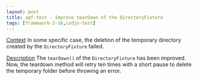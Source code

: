 ```yaml
---
layout: post
title: agf-test - Improve tearDown of the DirectoryFixture
tags: [framework-2-16,codjo-test]
---
```

<u>Context</u>
In some specific case, the deletion of the temporary directory created by the ```DirectoryFixture``` failed. 

<u>Description</u>
The ```tearDown()``` of the ```DirectoryFixture``` has been improved. Now, the teardown method will retry ten times with a short pause to delete the temporary folder before throwing an error.
